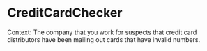# CreditCardChecker
Context: The company that you work for suspects that credit card distributors have been mailing out cards that have invalid numbers. 
